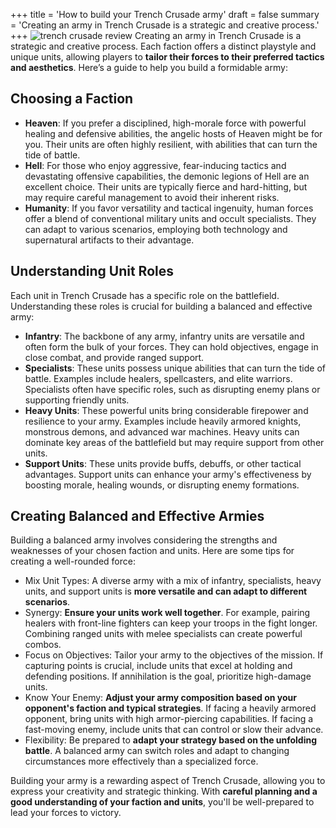 +++
title = 'How to build your Trench Crusade army'
draft = false
summary = 'Creating an army in Trench Crusade is a strategic and creative process.'
+++
![trench crusade review](/images/trench-crusade-wargame.webp)
Creating an army in Trench Crusade is a strategic and creative process. Each faction offers a distinct playstyle and unique units, allowing players to **tailor their forces to their preferred tactics and aesthetics**. Here’s a guide to help you build a formidable army: 

## Choosing a Faction 
- **Heaven**: If you prefer a disciplined, high-morale force with powerful healing and defensive abilities, the angelic hosts of Heaven might be for you. Their units are often highly resilient, with abilities that can turn the tide of battle. 
- **Hell**: For those who enjoy aggressive, fear-inducing tactics and devastating offensive capabilities, the demonic legions of Hell are an excellent choice. Their units are typically fierce and hard-hitting, but may require careful management to avoid their inherent risks. 
- **Humanity**: If you favor versatility and tactical ingenuity, human forces offer a blend of conventional military units and occult specialists. They can adapt to various scenarios, employing both technology and supernatural artifacts to their advantage. 

## Understanding Unit Roles 
Each unit in Trench Crusade has a specific role on the battlefield. Understanding these roles is crucial for building a balanced and effective army: 
- **Infantry**: The backbone of any army, infantry units are versatile and often form the bulk of your forces. They can hold objectives, engage in close combat, and provide ranged support. 
- **Specialists**: These units possess unique abilities that can turn the tide of battle. Examples include healers, spellcasters, and elite warriors. Specialists often have specific roles, such as disrupting enemy plans or supporting friendly units. 
- **Heavy Units**: These powerful units bring considerable firepower and resilience to your army. Examples include heavily armored knights, monstrous demons, and advanced war machines. Heavy units can dominate key areas of the battlefield but may require support from other units. 
- **Support Units**: These units provide buffs, debuffs, or other tactical advantages. Support units can enhance your army's effectiveness by boosting morale, healing wounds, or disrupting enemy formations. 

## Creating Balanced and Effective Armies 
Building a balanced army involves considering the strengths and weaknesses of your chosen faction and units. Here are some tips for creating a well-rounded force: 
- Mix Unit Types: A diverse army with a mix of infantry, specialists, heavy units, and support units is **more versatile and can adapt to different scenarios**. 
- Synergy: **Ensure your units work well together**. For example, pairing healers with front-line fighters can keep your troops in the fight longer. Combining ranged units with melee specialists can create powerful combos. 
- Focus on Objectives: Tailor your army to the objectives of the mission. If capturing points is crucial, include units that excel at holding and defending positions. If annihilation is the goal, prioritize high-damage units. 
- Know Your Enemy: **Adjust your army composition based on your opponent's faction and typical strategies**. If facing a heavily armored opponent, bring units with high armor-piercing capabilities. If facing a fast-moving enemy, include units that can control or slow their advance. 
- Flexibility: Be prepared to **adapt your strategy based on the unfolding battle**. A balanced army can switch roles and adapt to changing circumstances more effectively than a specialized force. 

Building your army is a rewarding aspect of Trench Crusade, allowing you to express your creativity and strategic thinking. With **careful planning and a good understanding of your faction and units**, you'll be well-prepared to lead your forces to victory. 